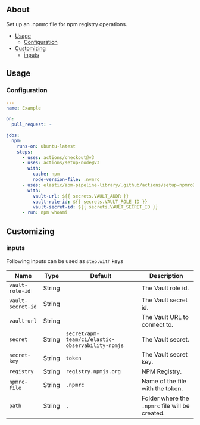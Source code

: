 ## About

Set up an .npmrc file for npm registry operations.

* [Usage](#usage)
    * [Configuration](#configuration)
* [Customizing](#customizing)
    * [inputs](#inputs)

## Usage

### Configuration

```yaml
---
name: Example

on:
  pull_request: ~

jobs:
  npm:
    runs-on: ubuntu-latest
    steps:
      - uses: actions/checkout@v3
      - uses: actions/setup-node@v3
        with:
          cache: npm
          node-version-file: .nvmrc
      - uses: elastic/apm-pipeline-library/.github/actions/setup-npmrc@current
        with:
          vault-url: ${{ secrets.VAULT_ADDR }}
          vault-role-id: ${{ secrets.VAULT_ROLE_ID }}
          vault-secret-id: ${{ secrets.VAULT_SECRET_ID }}
      - run: npm whoami
```

## Customizing

### inputs

Following inputs can be used as `step.with` keys

| Name            | Type   | Default                                          | Description                                     |
|-----------------|--------|--------------------------------------------------|-------------------------------------------------|
| `vault-role-id`   | String |                                                  | The Vault role id.                              |
| `vault-secret-id` | String |                                                  | The Vault secret id.                            |
| `vault-url`      | String |                                                  | The Vault URL to connect to.                    |
| `secret`        | String | `secret/apm-team/ci/elastic-observability-npmjs` | The Vault secret.                               |
| `secret-key`     | String | `token`                                          | The Vault secret key.                           |
| `registry`      | String | `registry.npmjs.org`                             | NPM Registry.                                   |
| `npmrc-file`     | String | `.npmrc`                                         | Name of the file with the token.                |
| `path`          | String | `.`                                              | Folder where the `.npmrc` file will be created. |

